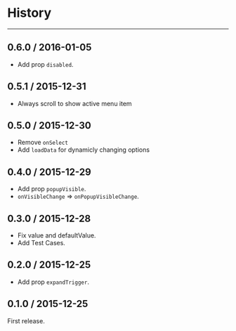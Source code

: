 # History

---

## 0.6.0 / 2016-01-05

- Add prop `disabled`.

## 0.5.1 / 2015-12-31

- Always scroll to show active menu item

## 0.5.0 / 2015-12-30

- Remove `onSelect`
- Add `loadData` for dynamicly changing options

## 0.4.0 / 2015-12-29

- Add prop `popupVisible`.
- `onVisibleChange` => `onPopupVisibleChange`.

## 0.3.0 / 2015-12-28

- Fix value and defaultValue.
- Add Test Cases.

## 0.2.0 / 2015-12-25

- Add prop `expandTrigger`.

## 0.1.0 / 2015-12-25

First release.

